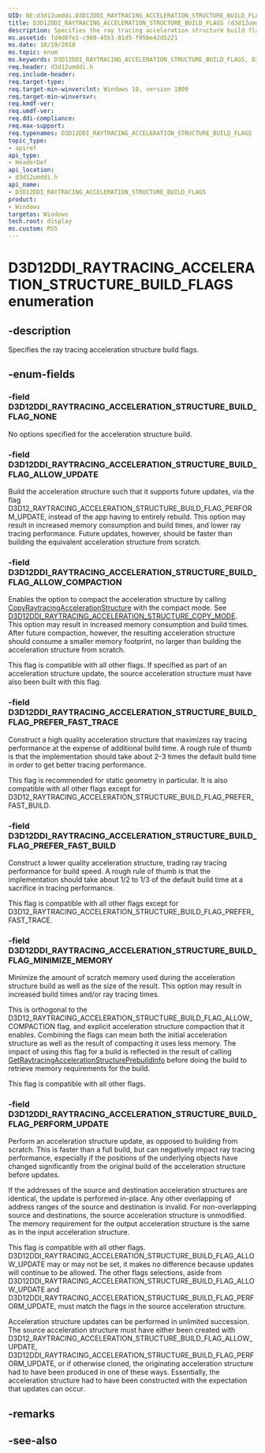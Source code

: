 ```yaml
---
UID: NE:d3d12umddi.D3D12DDI_RAYTRACING_ACCELERATION_STRUCTURE_BUILD_FLAGS
title: D3D12DDI_RAYTRACING_ACCELERATION_STRUCTURE_BUILD_FLAGS (d3d12umddi.h)
description: Specifies the ray tracing acceleration structure build flags.
ms.assetid: fd4d8fe1-c960-45b3-81d5-f05be42d5221
ms.date: 10/19/2018
ms.topic: enum
ms.keywords: D3D12DDI_RAYTRACING_ACCELERATION_STRUCTURE_BUILD_FLAGS, D3D12DDI_RAYTRACING_ACCELERATION_STRUCTURE_BUILD_FLAGS, 
req.header: d3d12umddi.h
req.include-header:
req.target-type:
req.target-min-winverclnt: Windows 10, version 1809
req.target-min-winversvr:
req.kmdf-ver:
req.umdf-ver:
req.ddi-compliance:
req.max-support:
req.typenames: D3D12DDI_RAYTRACING_ACCELERATION_STRUCTURE_BUILD_FLAGS
topic_type: 
- apiref
api_type: 
- HeaderDef
api_location: 
- d3d12umddi.h
api_name: 
- D3D12DDI_RAYTRACING_ACCELERATION_STRUCTURE_BUILD_FLAGS
product:
- Windows
targetos: Windows
tech.root: display
ms.custom: RS5
---
```


# D3D12DDI_RAYTRACING_ACCELERATION_STRUCTURE_BUILD_FLAGS enumeration

## -description

Specifies the ray tracing acceleration structure build flags.

## -enum-fields

### -field D3D12DDI_RAYTRACING_ACCELERATION_STRUCTURE_BUILD_FLAG_NONE

No options specified for the acceleration structure build.

### -field D3D12DDI_RAYTRACING_ACCELERATION_STRUCTURE_BUILD_FLAG_ALLOW_UPDATE

Build the acceleration structure such that it supports future updates, via the flag D3D12_RAYTRACING_ACCELERATION_STRUCTURE_BUILD_FLAG_PERFORM_UPDATE, instead of the app having to entirely rebuild. This option may result in increased memory consumption and build times, and lower ray tracing performance. Future updates, however, should be faster than building the equivalent acceleration structure from scratch.

### -field D3D12DDI_RAYTRACING_ACCELERATION_STRUCTURE_BUILD_FLAG_ALLOW_COMPACTION

Enables the option to compact the acceleration structure by calling [CopyRaytracingAccelerationStructure](nc-d3d12umddi-pfnd3d12ddi_copy_raytracing_acceleration_structure_0054.md) with the compact mode. See [D3D12DDI_RAYTRACING_ACCELERATION_STRUCTURE_COPY_MODE](ne-d3d12umddi-d3d12ddi_raytracing_acceleration_structure_copy_mode.md).  
This option may result in increased memory consumption and build times. After future compaction, however, the resulting acceleration structure should consume a smaller memory footprint, no larger than building the acceleration structure from scratch.  

This flag is compatible with all other flags. If specified as part of an acceleration structure update, the source acceleration structure must have also been built with this flag.

### -field D3D12DDI_RAYTRACING_ACCELERATION_STRUCTURE_BUILD_FLAG_PREFER_FAST_TRACE

Construct a high quality acceleration structure that maximizes ray tracing performance at the expense of additional build time. A rough rule of thumb is that the implementation should take about 2-3 times the default build time in order to get better tracing performance. 

This flag is recommended for static geometry in particular. It is also compatible with all other flags except for D3D12_RAYTRACING_ACCELERATION_STRUCTURE_BUILD_FLAG_PREFER_FAST_BUILD.


### -field D3D12DDI_RAYTRACING_ACCELERATION_STRUCTURE_BUILD_FLAG_PREFER_FAST_BUILD

Construct a lower quality acceleration structure, trading ray tracing performance for build speed. A rough rule of thumb is that the implementation should take about 1/2 to 1/3 of the default build time at a sacrifice in tracing performance.

This flag is compatible with all other flags except for D3D12_RAYTRACING_ACCELERATION_STRUCTURE_BUILD_FLAG_PREFER_FAST_TRACE.

### -field D3D12DDI_RAYTRACING_ACCELERATION_STRUCTURE_BUILD_FLAG_MINIMIZE_MEMORY

Minimize the amount of scratch memory used during the acceleration structure build as well as the size of the result. This option may result in increased build times and/or ray tracing times.

This is orthogonal to the D3D12_RAYTRACING_ACCELERATION_STRUCTURE_BUILD_FLAG_ALLOW_COMPACTION flag, and explicit acceleration structure compaction that it enables. Combining the flags can mean both the initial acceleration structure as well as the result of compacting it uses less memory.
The impact of using this flag for a build is reflected in the result of calling [GetRaytracingAccelerationStructurePrebuildInfo](nc-d3d12umddi-pfnd3d12ddi_get_raytracing_acceleration_structure_prebuild_info_0054.md) before doing the build to retrieve memory requirements for the build.

This flag is compatible with all other flags.

### -field D3D12DDI_RAYTRACING_ACCELERATION_STRUCTURE_BUILD_FLAG_PERFORM_UPDATE

Perform an acceleration structure update, as opposed to building from scratch. This is faster than a full build, but can negatively impact ray tracing performance, especially if the positions of the underlying objects have changed significantly from the original build of the acceleration structure before updates.

If the addresses of the source and destination acceleration structures are identical, the update is performed in-place. Any other overlapping of address ranges of the source and destination is invalid. For non-overlapping source and destinations, the source acceleration structure is unmodified. The memory requirement for the output acceleration structure is the same as in the input acceleration structure.

This flag is compatible with all other flags. D3D12DDI_RAYTRACING_ACCELERATION_STRUCTURE_BUILD_FLAG_ALLOW_UPDATE may or may not be set, it makes no difference because updates will continue to be allowed. The other flags selections, aside from D3D12DDI_RAYTRACING_ACCELERATION_STRUCTURE_BUILD_FLAG_ALLOW_UPDATE and D3D12DDI_RAYTRACING_ACCELERATION_STRUCTURE_BUILD_FLAG_PERFORM_UPDATE, must match the flags in the source acceleration structure.

Acceleration structure updates can be performed in unlimited succession. The source acceleration structure must have either been created with D3D12_RAYTRACING_ACCELERATION_STRUCTURE_BUILD_FLAG_ALLOW_UPDATE, D3D12DDI_RAYTRACING_ACCELERATION_STRUCTURE_BUILD_FLAG_PERFORM_UPDATE, or if otherwise cloned, the originating acceleration structure had to have been produced in one of these ways. Essentially, the acceleration structure had to have been constructed with the expectation that updates can occur.

## -remarks

## -see-also
